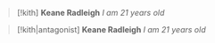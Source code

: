 >[!kith] **Keane Radleigh** *I am 21 years old*

>[!kith|antagonist] **Keane Radleigh** *I am 21 years old*